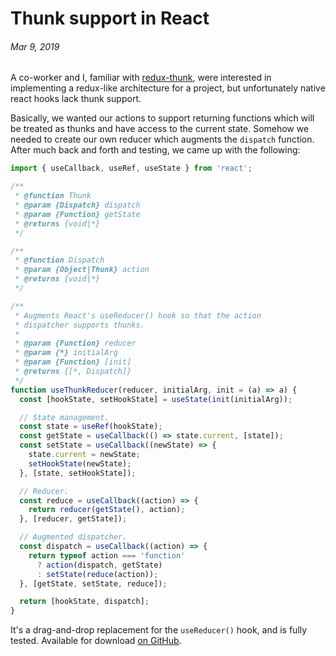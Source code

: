 # Thunk support in React
###### Mar 9, 2019

A co-worker and I, familiar with [redux-thunk](https://github.com/reduxjs/redux-thunk), were interested in implementing a redux-like architecture for a project, but unfortunately native react hooks lack thunk support.

Basically, we wanted our actions to support returning functions which will be treated as thunks and have access to the current state. Somehow we needed to create our own reducer which augments the `dispatch` function. After much back and forth and testing, we came up with the following:

```js
import { useCallback, useRef, useState } from 'react';

/**
 * @function Thunk
 * @param {Dispatch} dispatch
 * @param {Function} getState
 * @returns {void|*}
 */

/**
 * @function Dispatch
 * @param {Object|Thunk} action
 * @returns {void|*}
 */

/**
 * Augments React's useReducer() hook so that the action
 * dispatcher supports thunks.
 *
 * @param {Function} reducer
 * @param {*} initialArg
 * @param {Function} [init]
 * @returns {[*, Dispatch]}
 */
function useThunkReducer(reducer, initialArg, init = (a) => a) {
  const [hookState, setHookState] = useState(init(initialArg));

  // State management.
  const state = useRef(hookState);
  const getState = useCallback(() => state.current, [state]);
  const setState = useCallback((newState) => {
    state.current = newState;
    setHookState(newState);
  }, [state, setHookState]);

  // Reducer.
  const reduce = useCallback((action) => {
    return reducer(getState(), action);
  }, [reducer, getState]);

  // Augmented dispatcher.
  const dispatch = useCallback((action) => {
    return typeof action === 'function'
      ? action(dispatch, getState)
      : setState(reduce(action));
  }, [getState, setState, reduce]);

  return [hookState, dispatch];
}
```

It's a drag-and-drop replacement for the `useReducer()` hook, and is fully tested. Available for download [on GitHub](https://github.com/nathanbuchar/react-hook-thunk-reducer).
